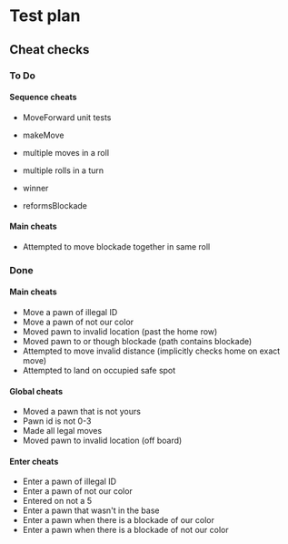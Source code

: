 # Test plan

## Cheat checks

### To Do

#### Sequence cheats

- MoveForward unit tests

- makeMove
- multiple moves in a roll
- multiple rolls in a turn
- winner
- reformsBlockade

#### Main cheats

- Attempted to move blockade together in same roll

### Done

#### Main cheats

- Move a pawn of illegal ID
- Move a pawn of not our color
- Moved pawn to invalid location (past the home row)
- Moved pawn to or though blockade (path contains blockade)
- Attempted to move invalid distance (implicitly checks home on exact move)
- Attempted to land on occupied safe spot

#### Global cheats

- Moved a pawn that is not yours
- Pawn id is not 0-3
- Made all legal moves
- Moved pawn to invalid location (off board)

#### Enter cheats

- Enter a pawn of illegal ID
- Enter a pawn of not our color
- Entered on not a 5
- Enter a pawn that wasn't in the base
- Enter a pawn when there is a blockade of our color
- Enter a pawn when there is a blockade of not our color